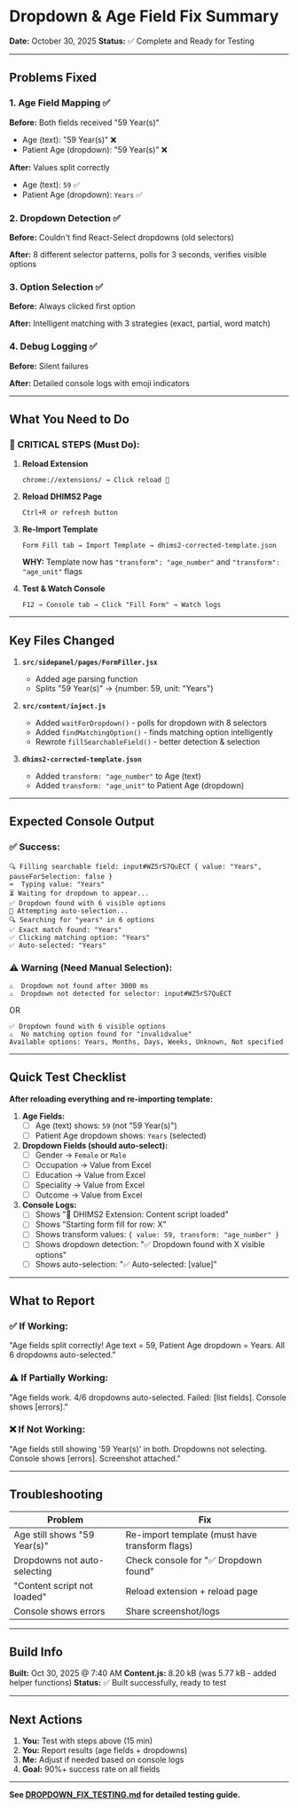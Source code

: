 # Dropdown & Age Field Fix Summary
**Date:** October 30, 2025
**Status:** ✅ Complete and Ready for Testing

---

## Problems Fixed

### 1. Age Field Mapping ✅
**Before:** Both fields received "59 Year(s)"
- Age (text): "59 Year(s)" ❌
- Patient Age (dropdown): "59 Year(s)" ❌

**After:** Values split correctly
- Age (text): `59` ✅
- Patient Age (dropdown): `Years` ✅

### 2. Dropdown Detection ✅
**Before:** Couldn't find React-Select dropdowns (old selectors)

**After:** 8 different selector patterns, polls for 3 seconds, verifies visible options

### 3. Option Selection ✅
**Before:** Always clicked first option

**After:** Intelligent matching with 3 strategies (exact, partial, word match)

### 4. Debug Logging ✅
**Before:** Silent failures

**After:** Detailed console logs with emoji indicators

---

## What You Need to Do

### 🔴 CRITICAL STEPS (Must Do):

1. **Reload Extension**
   ```
   chrome://extensions/ → Click reload 🔄
   ```

2. **Reload DHIMS2 Page**
   ```
   Ctrl+R or refresh button
   ```

3. **Re-Import Template**
   ```
   Form Fill tab → Import Template → dhims2-corrected-template.json
   ```
   **WHY:** Template now has `"transform": "age_number"` and `"transform": "age_unit"` flags

4. **Test & Watch Console**
   ```
   F12 → Console tab → Click "Fill Form" → Watch logs
   ```

---

## Key Files Changed

1. **`src/sidepanel/pages/FormFiller.jsx`**
   - Added age parsing function
   - Splits "59 Year(s)" → {number: 59, unit: "Years"}

2. **`src/content/inject.js`**
   - Added `waitForDropdown()` - polls for dropdown with 8 selectors
   - Added `findMatchingOption()` - finds matching option intelligently
   - Rewrote `fillSearchableField()` - better detection & selection

3. **`dhims2-corrected-template.json`**
   - Added `transform: "age_number"` to Age (text)
   - Added `transform: "age_unit"` to Patient Age (dropdown)

---

## Expected Console Output

### ✅ Success:
```
🔍 Filling searchable field: input#WZ5rS7QuECT { value: "Years", pauseForSelection: false }
⌨️  Typing value: "Years"
⏳ Waiting for dropdown to appear...
✅ Dropdown found with 6 visible options
🎯 Attempting auto-selection...
🔍 Searching for "years" in 6 options
✅ Exact match found: "Years"
✅ Clicking matching option: "Years"
✅ Auto-selected: "Years"
```

### ⚠️ Warning (Need Manual Selection):
```
⚠️  Dropdown not found after 3000 ms
⚠️  Dropdown not detected for selector: input#WZ5rS7QuECT
```

OR

```
✅ Dropdown found with 6 visible options
⚠️  No matching option found for "invalidvalue"
Available options: Years, Months, Days, Weeks, Unknown, Not specified
```

---

## Quick Test Checklist

**After reloading everything and re-importing template:**

1. **Age Fields:**
   - [ ] Age (text) shows: `59` (not "59 Year(s)")
   - [ ] Patient Age dropdown shows: `Years` (selected)

2. **Dropdown Fields (should auto-select):**
   - [ ] Gender → `Female` or `Male`
   - [ ] Occupation → Value from Excel
   - [ ] Education → Value from Excel
   - [ ] Speciality → Value from Excel
   - [ ] Outcome → Value from Excel

3. **Console Logs:**
   - [ ] Shows "🔌 DHIMS2 Extension: Content script loaded"
   - [ ] Shows "Starting form fill for row: X"
   - [ ] Shows transform values: `{ value: 59, transform: "age_number" }`
   - [ ] Shows dropdown detection: "✅ Dropdown found with X visible options"
   - [ ] Shows auto-selection: "✅ Auto-selected: [value]"

---

## What to Report

### ✅ If Working:
"Age fields split correctly! Age text = 59, Patient Age dropdown = Years. All 6 dropdowns auto-selected."

### ⚠️ If Partially Working:
"Age fields work. 4/6 dropdowns auto-selected. Failed: [list fields]. Console shows [errors]."

### ❌ If Not Working:
"Age fields still showing '59 Year(s)' in both. Dropdowns not selecting. Console shows [errors]. Screenshot attached."

---

## Troubleshooting

| Problem | Fix |
|---------|-----|
| Age still shows "59 Year(s)" | Re-import template (must have transform flags) |
| Dropdowns not auto-selecting | Check console for "✅ Dropdown found" |
| "Content script not loaded" | Reload extension + reload page |
| Console shows errors | Share screenshot/logs |

---

## Build Info

**Built:** Oct 30, 2025 @ 7:40 AM
**Content.js:** 8.20 kB (was 5.77 kB - added helper functions)
**Status:** ✅ Built successfully, ready to test

---

## Next Actions

1. **You:** Test with steps above (15 min)
2. **You:** Report results (age fields + dropdowns)
3. **Me:** Adjust if needed based on console logs
4. **Goal:** 90%+ success rate on all fields

---

**See [DROPDOWN_FIX_TESTING.md](DROPDOWN_FIX_TESTING.md) for detailed testing guide.**
